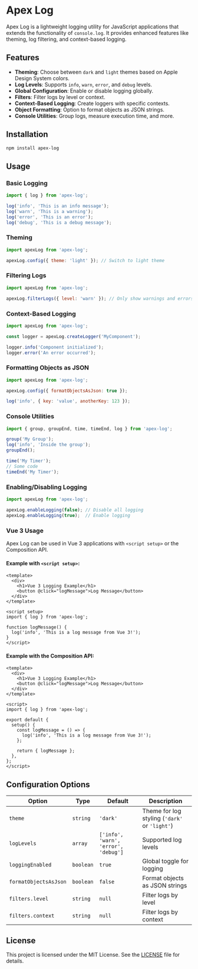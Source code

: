 # Apex Log

Apex Log is a lightweight logging utility for JavaScript applications that extends the functionality of `console.log`. It provides enhanced features like theming, log filtering, and context-based logging.

## Features

- **Theming**: Choose between `dark` and `light` themes based on Apple Design System colors.
- **Log Levels**: Supports `info`, `warn`, `error`, and `debug` levels.
- **Global Configuration**: Enable or disable logging globally.
- **Filters**: Filter logs by level or context.
- **Context-Based Logging**: Create loggers with specific contexts.
- **Object Formatting**: Option to format objects as JSON strings.
- **Console Utilities**: Group logs, measure execution time, and more.

## Installation

```bash
npm install apex-log
```

## Usage

### Basic Logging

```javascript
import { log } from 'apex-log';

log('info', 'This is an info message');
log('warn', 'This is a warning');
log('error', 'This is an error');
log('debug', 'This is a debug message');
```

### Theming

```javascript
import apexLog from 'apex-log';

apexLog.config({ theme: 'light' }); // Switch to light theme
```

### Filtering Logs

```javascript
import apexLog from 'apex-log';

apexLog.filterLogs({ level: 'warn' }); // Only show warnings and errors
```

### Context-Based Logging

```javascript
import apexLog from 'apex-log';

const logger = apexLog.createLogger('MyComponent');

logger.info('Component initialized');
logger.error('An error occurred');
```

### Formatting Objects as JSON

```javascript
import apexLog from 'apex-log';

apexLog.config({ formatObjectsAsJson: true });

log('info', { key: 'value', anotherKey: 123 });
```

### Console Utilities

```javascript
import { group, groupEnd, time, timeEnd, log } from 'apex-log';

group('My Group');
log('info', 'Inside the group');
groupEnd();

time('My Timer');
// Some code
timeEnd('My Timer');
```

### Enabling/Disabling Logging

```javascript
import apexLog from 'apex-log';

apexLog.enableLogging(false); // Disable all logging
apexLog.enableLogging(true);  // Enable logging
```

### Vue 3 Usage

Apex Log can be used in Vue 3 applications with `<script setup>` or the Composition API.

#### Example with `<script setup>`:

```vue
<template>
  <div>
    <h1>Vue 3 Logging Example</h1>
    <button @click="logMessage">Log Message</button>
  </div>
</template>

<script setup>
import { log } from 'apex-log';

function logMessage() {
  log('info', 'This is a log message from Vue 3!');
}
</script>
```

#### Example with the Composition API:

```vue
<template>
  <div>
    <h1>Vue 3 Logging Example</h1>
    <button @click="logMessage">Log Message</button>
  </div>
</template>

<script>
import { log } from 'apex-log';

export default {
  setup() {
    const logMessage = () => {
      log('info', 'This is a log message from Vue 3!');
    };

    return { logMessage };
  },
};
</script>
```

## Configuration Options

| Option                | Type      | Default   | Description                                   |
|-----------------------|-----------|-----------|-----------------------------------------------|
| `theme`               | `string`  | `'dark'`  | Theme for log styling (`'dark'` or `'light'`) |
| `logLevels`           | `array`   | `['info', 'warn', 'error', 'debug']` | Supported log levels |
| `loggingEnabled`      | `boolean` | `true`    | Global toggle for logging                    |
| `formatObjectsAsJson` | `boolean` | `false`   | Format objects as JSON strings               |
| `filters.level`       | `string`  | `null`    | Filter logs by level                         |
| `filters.context`     | `string`  | `null`    | Filter logs by context                       |

## License

This project is licensed under the MIT License. See the [LICENSE](LICENSE) file for details.